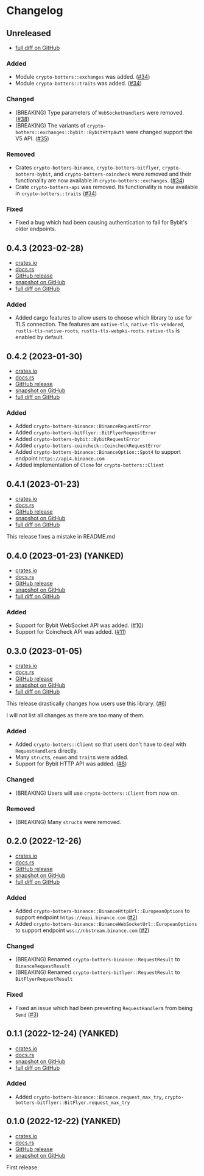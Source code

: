 # Changelog

## Unreleased
- [full diff on GitHub](https://github.com/negi-grass/crypto-botters/compare/c8019150ed2c0971a50b6c5f0f5fdf2aca254550...main)

### Added
- Module `crypto-botters::exchanges` was added. ([#34](https://github.com/negi-grass/crypto-botters/pull/34))
- Module `crypto-botters::traits` was added. ([#34](https://github.com/negi-grass/crypto-botters/pull/34))

### Changed
- (BREAKING) Type parameters of `WebSocketHandler`s were removed. ([#38](https://github.com/negi-grass/crypto-botters/pull/38))
- (BREAKING) The variants of `crypto-botters::exchanges::bybit::BybitHttpAuth` were changed support the V5 API. ([#35](https://github.com/negi-grass/crypto-botters/pull/35))

### Removed
- Crates `crypto-botters-binance`, `crypto-botters-bitflyer`, `crypto-botters-bybit`, and `crypto-botters-coincheck` were
removed and their functionality are now available in `crypto-botters::exchanges`. ([#34](https://github.com/negi-grass/crypto-botters/pull/34))
- Crate `crypto-botters-api` was removed. Its functionality is now available in `crypto-botters::traits` ([#34](https://github.com/negi-grass/crypto-botters/pull/34))

### Fixed
- Fixed a bug which had been causing authentication to fail for Bybit's older endpoints.

## 0.4.3 (2023-02-28)
- [crates.io](https://crates.io/crates/crypto-botters/0.4.3)
- [docs.rs](https://docs.rs/crypto-botters/0.4.3)
- [GitHub release](https://github.com/negi-grass/crypto-botters/releases/tag/v0.4.3)
- [snapshot on GitHub](https://github.com/negi-grass/crypto-botters/tree/c8019150ed2c0971a50b6c5f0f5fdf2aca254550)
- [full diff on GitHub](https://github.com/negi-grass/crypto-botters/compare/880c0acba659e1354e97de3e45992cd2a03d6ba9...c8019150ed2c0971a50b6c5f0f5fdf2aca254550)

### Added
- Added cargo features to allow users to choose which library to use for TLS connection.
The features are `native-tls`, `native-tls-vendored`, `rustls-tls-native-roots`, `rustls-tls-webpki-roots`.
`native-tls` is enabled by default.

## 0.4.2 (2023-01-30)
- [crates.io](https://crates.io/crates/crypto-botters/0.4.2)
- [docs.rs](https://docs.rs/crypto-botters/0.4.2)
- [GitHub release](https://github.com/negi-grass/crypto-botters/releases/tag/v0.4.2)
- [snapshot on GitHub](https://github.com/negi-grass/crypto-botters/tree/880c0acba659e1354e97de3e45992cd2a03d6ba9)
- [full diff on GitHub](https://github.com/negi-grass/crypto-botters/compare/e0aa18f1397bb1988d9a9df056d47a06dc0ba997...880c0acba659e1354e97de3e45992cd2a03d6ba9)

### Added
- Added `crypto-botters-binance::BinanceRequestError`
- Added `crypto-botters-bitflyer::BitFlyerRequestError`
- Added `crypto-botters-bybit::BybitRequestError`
- Added `crypto-botters-coincheck::CoincheckRequestError`
- Added `crypto-botters-binance::BinanceOption::Spot4` to support endpoint `https://api4.binance.com`
- Added implementation of `Clone` for `crypto-botters::Client`

## 0.4.1 (2023-01-23)
- [crates.io](https://crates.io/crates/crypto-botters/0.4.1)
- [docs.rs](https://docs.rs/crypto-botters/0.4.1)
- [GitHub release](https://github.com/negi-grass/crypto-botters/releases/tag/v0.4.1)
- [snapshot on GitHub](https://github.com/negi-grass/crypto-botters/tree/e0aa18f1397bb1988d9a9df056d47a06dc0ba997)
- [full diff on GitHub](https://github.com/negi-grass/crypto-botters/compare/86757b297da3912eea165222c271653b08fd3947...e0aa18f1397bb1988d9a9df056d47a06dc0ba997)

This release fixes a mistake in README.md

## 0.4.0 (2023-01-23) (YANKED)
- [crates.io](https://crates.io/crates/crypto-botters/0.4.0)
- [docs.rs](https://docs.rs/crypto-botters/0.4.0)
- [GitHub release](https://github.com/negi-grass/crypto-botters/releases/tag/v0.4.0)
- [snapshot on GitHub](https://github.com/negi-grass/crypto-botters/tree/86757b297da3912eea165222c271653b08fd3947)
- [full diff on GitHub](https://github.com/negi-grass/crypto-botters/compare/e00e34cdf04d01ba5fada14345fa43f2d4d989d4...86757b297da3912eea165222c271653b08fd3947)

### Added
- Support for Bybit WebSocket API was added. ([#10](https://github.com/negi-grass/crypto-botters/pull/10))
- Support for Coincheck API was added. ([#11](https://github.com/negi-grass/crypto-botters/pull/11))

## 0.3.0 (2023-01-05)
- [crates.io](https://crates.io/crates/crypto-botters/0.3.0)
- [docs.rs](https://docs.rs/crypto-botters/0.3.0)
- [GitHub release](https://github.com/negi-grass/crypto-botters/releases/tag/v0.3.0)
- [snapshot on GitHub](https://github.com/negi-grass/crypto-botters/tree/e00e34cdf04d01ba5fada14345fa43f2d4d989d4)
- [full diff on GitHub](https://github.com/negi-grass/crypto-botters/compare/030f7757dce979a8f19cb0a5c8744ea06e124e83...e00e34cdf04d01ba5fada14345fa43f2d4d989d4)

This release drastically changes how users use this library. ([#6](https://github.com/negi-grass/crypto-botters/pull/6))

I will not list all changes as there are too many of them.

### Added
- Added `crypto-botters::Client` so that users don't have to deal with `RequestHandler`s directly.
- Many `struct`s, `enum`s and `trait`s were added.
- Support for Bybit HTTP API was added. ([#8](https://github.com/negi-grass/crypto-botters/pull/8))

### Changed
- (BREAKING) Users will use `crypto-botters::Client` from now on.

### Removed
- (BREAKING) Many `struct`s were removed.

## 0.2.0 (2022-12-26)
- [crates.io](https://crates.io/crates/crypto-botters/0.2.0)
- [docs.rs](https://docs.rs/crypto-botters/0.2.0)
- [GitHub release](https://github.com/negi-grass/crypto-botters/releases/tag/v0.2.0)
- [snapshot on GitHub](https://github.com/negi-grass/crypto-botters/tree/030f7757dce979a8f19cb0a5c8744ea06e124e83)
- [full diff on GitHub](https://github.com/negi-grass/crypto-botters/compare/5f627177743aa7a48e41aca67989a816710f7856...030f7757dce979a8f19cb0a5c8744ea06e124e83)

### Added
- Added `crypto-botters-binance::BinanceHttpUrl::EuropeanOptions` to support endpoint `https://eapi.binance.com` ([#2](https://github.com/negi-grass/crypto-botters/issues/2))
- Added `crypto-botters-binance::BinanceWebSocketUrl::EuropeanOptions` to support endpoint `wss://nbstream.binance.com` ([#2](https://github.com/negi-grass/crypto-botters/issues/2))

### Changed
- (BREAKING) Renamed `crypto-botters-binance::RequestResult` to `BinanceRequestResult`
- (BREAKING) Renamed `crypto-botters-bitlyer::RequestResult` to `BitFlyerRequestResult`

### Fixed
- Fixed an issue which had been preventing `RequestHandler`s from being `Send` ([#3](https://github.com/negi-grass/crypto-botters/issues/3))

## 0.1.1 (2022-12-24) (YANKED)
- [crates.io](https://crates.io/crates/crypto-botters/0.1.1)
- [docs.rs](https://docs.rs/crypto-botters/0.1.1)
- [snapshot on GitHub](https://github.com/negi-grass/crypto-botters/tree/5f627177743aa7a48e41aca67989a816710f7856)
- [full diff on GitHub](https://github.com/negi-grass/crypto-botters/compare/163d10ce850586140c9b29585a04c962617a49a4...5f627177743aa7a48e41aca67989a816710f7856)

### Added
- Added `crypto-botters-binance::Binance.request_max_try`, `crypto-botters-bitflyer::BitFlyer.request_max_try`

## 0.1.0 (2022-12-22) (YANKED)
- [crates.io](https://crates.io/crates/crypto-botters/0.1.0)
- [docs.rs](https://docs.rs/crypto-botters/0.1.0)
- [GitHub release](https://github.com/negi-grass/crypto-botters/releases/tag/v0.1.0)
- [snapshot on GitHub](https://github.com/negi-grass/crypto-botters/tree/163d10ce850586140c9b29585a04c962617a49a4)

First release.

